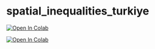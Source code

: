 # spatial_inequalities_turkiye
[![Open In Colab](https://colab.research.google.com/assets/colab-badge.svg)](https://colab.research.google.com/drive/1-lzsIscoOmKLOIuJYmJxroFTvssyOTqK?usp=sharing)

[![Open In Colab](https://colab.research.google.com/assets/colab-badge.svg)](https://colab.research.google.com/drive/117qOynfueayvhaklmp2VTz3SzvbGtqmS?usp=sharing)


